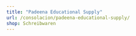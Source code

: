 ```yaml
---
title: "Padeena Educational Supply"
url: /consolacion/padeena-educational-supply/
shop: Schreibwaren
---
```

